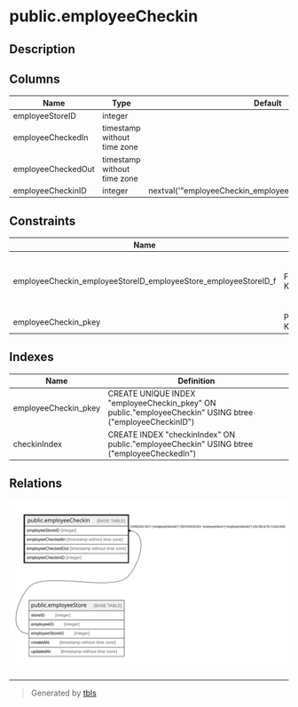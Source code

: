 # public.employeeCheckin

## Description

## Columns

| Name | Type | Default | Nullable | Children | Parents | Comment |
| ---- | ---- | ------- | -------- | -------- | ------- | ------- |
| employeeStoreID | integer |  | true |  | [public.employeeStore](public.employeeStore.md) |  |
| employeeCheckedIn | timestamp without time zone |  | true |  |  |  |
| employeeCheckedOut | timestamp without time zone |  | true |  |  |  |
| employeeCheckinID | integer | nextval('"employeeCheckin_employeeCheckinID_seq"'::regclass) | false |  |  |  |

## Constraints

| Name | Type | Definition |
| ---- | ---- | ---------- |
| employeeCheckin_employeeStoreID_employeeStore_employeeStoreID_f | FOREIGN KEY | FOREIGN KEY ("employeeStoreID") REFERENCES "employeeStore"("employeeStoreID") ON DELETE CASCADE |
| employeeCheckin_pkey | PRIMARY KEY | PRIMARY KEY ("employeeCheckinID") |

## Indexes

| Name | Definition |
| ---- | ---------- |
| employeeCheckin_pkey | CREATE UNIQUE INDEX "employeeCheckin_pkey" ON public."employeeCheckin" USING btree ("employeeCheckinID") |
| checkinIndex | CREATE INDEX "checkinIndex" ON public."employeeCheckin" USING btree ("employeeCheckedIn") |

## Relations

![er](public.employeeCheckin.svg)

---

> Generated by [tbls](https://github.com/k1LoW/tbls)
